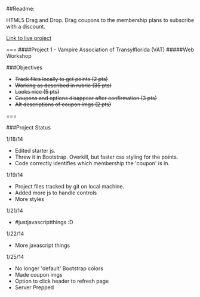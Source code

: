 ##Readme:

HTML5 Drag and Drop. Drag coupons to the membership plans to subscribe with a discount.

[Link to live project](http://sulley.cah.ucf.edu/~ar400093/dig4104/project1.html)

===
####Project 1 - Vampire Association of Transylflorida (VAT)
#####Web Workshop

###Objectives

- ~~Track files locally to get points (2 pts)~~
- ~~Working as described in rubric (35 pts)~~
- ~~Looks nice (5 pts)~~
- ~~Coupons and options disappear after confirmation (3 pts)~~
- ~~Alt descriptions of coupon imgs (2 pts)~~

===

###Project Status

1/18/14
- Edited starter js.
- Threw it in Bootstrap. Overkill, but faster css styling for the points.
- Code correctly identifies which membership the 'coupon' is in.

1/19/14
- Project files tracked by git on local machine.
- Added more js to handle controls
- More styles

1/21/14
- #justjavascriptthings :D

1/22/14
- More javascript things

1/25/14
- No longer 'default' Bootstrap colors
- Made coupon imgs
- Option to click header to refresh page
- Server Prepped

